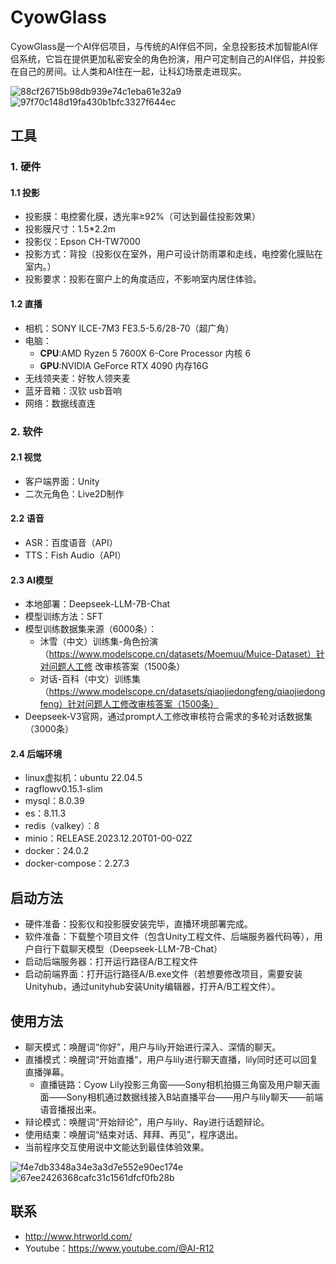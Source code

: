 # CyowGlass
CyowGlass是一个AI伴侣项目，与传统的AI伴侣不同，全息投影技术加智能AI伴侣系统，它旨在提供更加私密安全的角色扮演，用户可定制自己的AI伴侣，并投影在自己的房间。让人类和AI住在一起，让科幻场景走进现实。

![88cf26715b98db939e74c1eba61e32a9](https://github.com/user-attachments/assets/66380220-d136-400c-bf22-eeb561830aa7)
![97f70c148d19fa430b1bfc3327f644ec](https://github.com/user-attachments/assets/fd15f848-6e6c-4562-b558-1f39481e85bc)

## 工具
### 1. 硬件
#### 1.1 投影
- 投影膜：电控雾化膜，透光率≥92%（可达到最佳投影效果）
- 投影膜尺寸：1.5*2.2m
- 投影仪：Epson CH-TW7000
- 投影方式：背投（投影仪在室外，用户可设计防雨罩和走线，电控雾化膜贴在室内。）
- 投影要求：投影在窗户上的角度适应，不影响室内居住体验。

#### 1.2 直播
- 相机：SONY ILCE-7M3 FE3.5-5.6/28-70（超广角）
- 电脑：
  - **CPU**:AMD Ryzen 5 7600X 6-Core Processor 内核 6
  - **GPU**:NVIDIA GeForce RTX 4090 内存16G
- 无线领夹麦：好牧人领夹麦
- 蓝牙音箱：汉钦 usb音响
- 网络：数据线直连

### 2. 软件
#### 2.1 视觉
- 客户端界面：Unity
- 二次元角色：Live2D制作

#### 2.2 语音
- ASR：百度语音（API）
- TTS：Fish Audio（API）

#### 2.3 AI模型
- 本地部署：Deepseek-LLM-7B-Chat
- 模型训练方法：SFT
- 模型训练数据集来源（6000条）：
   - 沐雪（中文）训练集-角色扮演（https://www.modelscope.cn/datasets/Moemuu/Muice-Dataset）针对问题人工修 改审核答案（1500条）
   - 对话-百科（中文）训练集（https://www.modelscope.cn/datasets/qiaojiedongfeng/qiaojiedongfeng）针对问题人工修改审核答案（1500条）
- Deepseek-V3官网，通过prompt人工修改审核符合需求的多轮对话数据集（3000条）

#### 2.4 后端环境
- linux虚拟机：ubuntu 22.04.5
- ragflowv0.15.1-slim
- mysql：8.0.39
- es：8.11.3
- redis（valkey）：8
- minio：RELEASE.2023.12.20T01-00-02Z
- docker：24.0.2
- docker-compose：2.27.3

## 启动方法
- 硬件准备：投影仪和投影膜安装完毕，直播环境部署完成。
- 软件准备：下载整个项目文件（包含Unity工程文件、后端服务器代码等），用户自行下载聊天模型（Deepseek-LLM-7B-Chat）
- 启动后端服务器：打开运行路径A/B工程文件
- 启动前端界面：打开运行路径A/B.exe文件（若想要修改项目，需要安装Unityhub，通过unityhub安装Unity编辑器，打开A/B工程文件）。

## 使用方法
- 聊天模式：唤醒词“你好”，用户与lily开始进行深入、深情的聊天。
- 直播模式：唤醒词“开始直播”，用户与lily进行聊天直播，lily同时还可以回复直播弹幕。
  - 直播链路：Cyow Lily投影三角窗——Sony相机拍摄三角窗及用户聊天画面——Sony相机通过数据线接入B站直播平台——用户与lily聊天——前端语音播报出来。
- 辩论模式：唤醒词“开始辩论”，用户与lily、Ray进行话题辩论。
- 使用结束：唤醒词“结束对话、拜拜、再见”，程序退出。
- 当前程序交互使用说中文能达到最佳体验效果。

![f4e7db3348a34e3a3d7e552e90ec174e](https://github.com/user-attachments/assets/7f1a0425-f62e-4228-a390-f11265964098)
![67ee2426368cafc31c1561dfcf0fb28b](https://github.com/user-attachments/assets/8241ee84-45bc-4d2d-b123-8316cca02c0b)

## 联系
- http://www.htrworld.com/
- Youtube：https://www.youtube.com/@AI-R12


